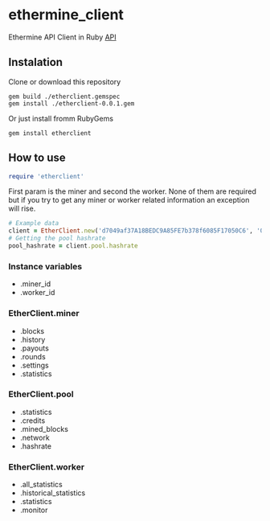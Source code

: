 # ethermine_client
Ethermine API Client in Ruby
[API](https://api.ethermine.org/docs/#api-Worker-miner_allWorkerStats)
## Instalation
Clone or download this repository
```
gem build ./etherclient.gemspec
gem install ./etherclient-0.0.1.gem
```
Or just install fromm RubyGems
```
gem install etherclient
```
## How to use
```ruby
require 'etherclient'
```
First param is the miner and second the worker.
None of them are required but if you try to get any miner or worker related information an exception will rise.
```ruby
# Example data
client = EtherClient.new('d7049af37A18BEDC9A85FE7b378f6085F17050C6', '016')
# Getting the pool hashrate
pool_hashrate = client.pool.hashrate
```
### Instance variables
* .miner_id
* .worker_id
### EtherClient.miner
* .blocks
* .history
* .payouts
* .rounds
* .settings
* .statistics
### EtherClient.pool
* .statistics
* .credits
* .mined_blocks
* .network
* .hashrate
### EtherClient.worker
* .all_statistics
* .historical_statistics
* .statistics
* .monitor
